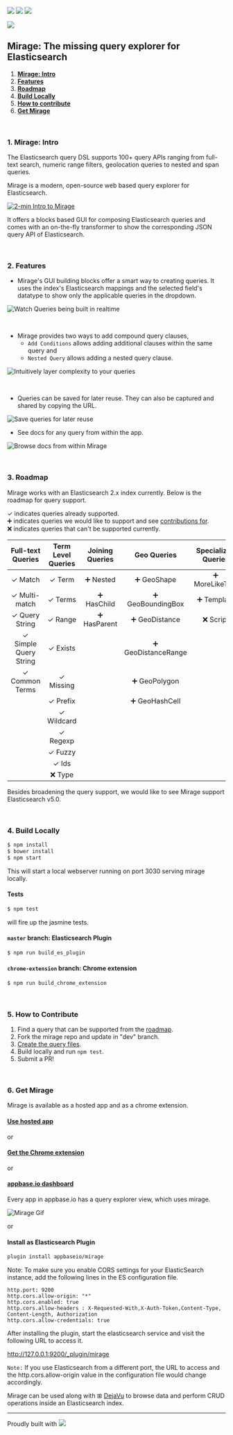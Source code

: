 [![](https://img.shields.io/badge/License-Apache%202.0-green.svg)](https://github.com/appbaseio/mirage/blob/dev/LICENSE.md) [![](https://img.shields.io/badge/angular-2.0.0--rc.4-blue.svg)](https://github.com/appbaseio/mirage/blob/dev/package.json#L20) <a href="https://codeclimate.com/github/appbaseio/mirage"><img src="https://codeclimate.com/github/appbaseio/mirage/badges/gpa.svg" /></a>


![](http://i.imgur.com/RoyFbSb.png?1)

## Mirage: The missing query explorer for Elasticsearch

1. **[Mirage: Intro](#1-mirage-intro)**   
2. **[Features](#2-features)**  
3. **[Roadmap](#3-roadmap)** 
4. **[Build Locally](#4-build-locally)**  
5. **[How to contribute](#5-how-to-contribute)** 
6. **[Get Mirage](#6-get-mirage)**  


<br>

### 1. Mirage: Intro

The Elasticsearch query DSL supports 100+ query APIs ranging from full-text search, numeric range filters, geolocation queries to nested and span queries. 

Mirage is a modern, open-source web based query explorer for Elasticsearch. 

[![2-min Intro to Mirage](https://i.imgur.com/mBMBdfU.png)](https://vimeo.com/185000306)

It offers a blocks based GUI for composing Elasticsearch queries and comes with an on-the-fly transformer to show the corresponding JSON query API of Elasticsearch.

<br>

### 2. Features

* Mirage's GUI building blocks offer a smart way to creating queries. It uses the index's Elasticsearch mappings and the selected field's datatype to show only the applicable queries in the dropdown.

![Watch Queries being built in realtime](http://i.imgur.com/9ActpEK.gif)  

<br>

* Mirage provides two ways to add compound query clauses, 
  * `Add Conditions` allows adding additional clauses within the same query and  
  * `Nested Query` allows adding a nested query clause. 

![Intuitively layer complexity to your queries](http://i.imgur.com/uFpBv4e.gif)  

<br>

* Queries can be saved for later reuse. They can also be captured and shared by copying the URL.

![Save queries for later reuse](http://i.imgur.com/NMAi5tn.gif)

* See docs for any query from within the app.

![Browse docs from within Mirage](http://i.imgur.com/9bDf6ax.gif)

<br>

### 3. Roadmap

Mirage works with an Elasticsearch 2.x index currently. Below is the roadmap for query support.

✓ indicates queries already supported.  
➕ indicates queries we would like to support and see [contributions for](#5-how-to-contribute).  
❌ indicates queries that can't be supported currently.

| Full-text Queries      | Term Level Queries  | Joining Queries | Geo Queries          | Specialized Queries | Span Queries |
| :--------------------: |:-------------------:| :--------------:| :-------------------:|:-------------------:|:------------:|
| 	✓ Match               | 	✓ Term             | ➕ Nested       | ➕ GeoShape          | ➕ MoreLikeThis     | ➕ SpanTerm   |
| 	✓ Multi-match         | 	✓ Terms            | ➕ HasChild     | ➕ GeoBoundingBox    | ➕ Template         | ➕ SpanMulti  |
| 	✓ Query String        | 	✓ Range            | ➕ HasParent    | ➕ GeoDistance       | ❌ Script           | ➕ SpanFirst  |
| 	✓ Simple Query String | 	✓ Exists           |                 | ➕ GeoDistanceRange  |                     | ➕ SpanNear   |
| 	✓ Common Terms        | 	✓ Missing          |                 | ➕ GeoPolygon        |                     | ➕ SpanOr     |
|                        | 	✓ Prefix           |                 | ➕ GeoHashCell       |                     | ➕ SpanNot    |
|                        | 	✓ Wildcard         |                 |                      |                     | ➕ SpanContaining   |
|                        | 	✓ Regexp           |                 |                      |                     | ➕ SpanWithin   |
|                        | 	✓ Fuzzy            |                 |                      |                     |
|                        | 	✓ Ids              |                 |                      |                     |
|                        | ❌ Type             |                 |                      |                     |

Besides broadening the query support, we would like to see Mirage support Elasticsearch v5.0.

<br>

### 4. Build Locally

```sh
$ npm install 
$ bower install
$ npm start
```

This will start a local webserver running on port 3030 serving mirage locally.

#### Tests

```sh
$ npm test
```

will fire up the jasmine tests. 

#### `master` branch: Elasticsearch Plugin

```sh
$ npm run build_es_plugin
```

#### `chrome-extension` branch: Chrome extension

```sh
$ npm run build_chrome_extension
```

<br>

### 5. How to Contribute  

1. Find a query that can be supported from the [roadmap](#3-roadmap).  
2. Fork the mirage repo and update in "dev" branch.
3. [Create the query files](https://github.com/appbaseio/mirage/blob/dev/HOW-TO-CONTRIBUTE.md).  
4. Build locally and run `npm test`.
5. Submit a PR!

<br>

### 6. Get Mirage

Mirage is available as a hosted app and as a chrome extension.

#### [Use hosted app](http://appbaseio.github.io/mirage)  

or  

#### [Get the Chrome extension](https://chrome.google.com/webstore/detail/mirage/dcnlpfmnpoggchflmdnkgiepijgljoka)

or

#### [appbase.io dashboard](https://appbase.io/scalr/apps)

Every app in appbase.io has a query explorer view, which uses mirage.

![Mirage Gif](https://uploads.intercomcdn.com/i/o/11609686/0425a4651aab31dde481fa6c/Mirage_Gif.gif)

or

#### Install as Elasticsearch Plugin

```sh
plugin install appbaseio/mirage
```

Note: To make sure you enable CORS settings for your ElasticSearch instance, add the following lines in the ES configuration file.

```
http.port: 9200
http.cors.allow-origin: "*"
http.cors.enabled: true
http.cors.allow-headers : X-Requested-With,X-Auth-Token,Content-Type, Content-Length, Authorization
http.cors.allow-credentials: true
```

After installing the plugin, start the elasticsearch service and visit the following URL to access it.

http://127.0.0.1:9200/_plugin/mirage

``Note:`` If you use Elasticsearch from a different port, the URL to access and the http.cors.allow-origin value in the configuration file would change accordingly.

Mirage can be used along with ⊞ [DejaVu](https://github.com/appbaseio/dejaVu) to browse data and perform CRUD operations inside an Elasticsearch index.

---

Proudly built with ![](https://avatars0.githubusercontent.com/u/139426?v=3&s=20)
